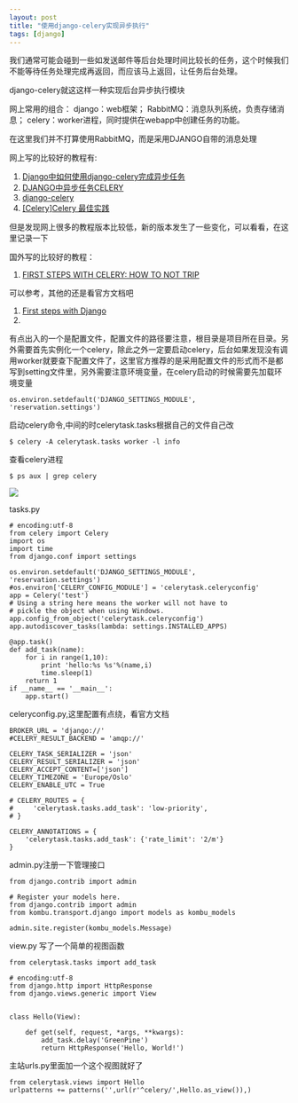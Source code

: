 ```yaml
---
layout: post
title: "使用django-celery实现异步执行"
tags: [django]
---
```

我们通常可能会碰到一些如发送邮件等后台处理时间比较长的任务，这个时候我们不能等待任务处理完成再返回，而应该马上返回，让任务后台处理。

django-celery就这这样一种实现后台异步执行模块

网上常用的组合：
 django：web框架；
 RabbitMQ：消息队列系统，负责存储消息；
 celery：worker进程，同时提供在webapp中创建任务的功能。

在这里我们并不打算使用RabbitMQ，而是采用DJANGO自带的消息处理

网上写的比较好的教程有:

1. [Django中如何使用django-celery完成异步任务](http://www.weiguda.com/blog/73/)
2. [DJANGO中异步任务CELERY](http://quxl.snbway.net/celery/)
3. [django-celery](http://www.cnblogs.com/tuifeideyouran/p/4191511.html)
4. [ [Celery]Celery 最佳实践](http://blog.csdn.net/orangleliu/article/details/37967433)

但是发现网上很多的教程版本比较低，新的版本发生了一些变化，可以看看，在这里记录一下

国外写的比较好的教程：

1. [FIRST STEPS WITH CELERY: HOW TO NOT TRIP](http://hairycode.org/2013/07/23/first-steps-with-celery-how-to-not-trip/)

可以参考，其他的还是看官方文档吧

1. [First steps with Django](http://docs.celeryproject.org/en/latest/django/first-steps-with-django.html#using-celery-with-django)
2. 

有点出入的一个是配置文件，配置文件的路径要注意，根目录是项目所在目录。另外需要首先实例化一个celery，除此之外一定要启动celery，后台如果发现没有调用worker就要查下配置文件了，这里官方推荐的是采用配置文件的形式而不是都写到setting文件里，另外需要注意环境变量，在celery启动的时候需要先加载环境变量
	
	os.environ.setdefault('DJANGO_SETTINGS_MODULE', 'reservation.settings')

启动celery命令,中间的时celerytask.tasks根据自己的文件自己改

	$ celery -A celerytask.tasks worker -l info
	
查看celery进程

	$ ps aux | grep celery

<img src="/blog/public/images/posts/code/celery.png" >

tasks.py

	# encoding:utf-8
	from celery import Celery
	import os
	import time
	from django.conf import settings
	
	os.environ.setdefault('DJANGO_SETTINGS_MODULE', 'reservation.settings')
	#os.environ['CELERY_CONFIG_MODULE'] = 'celerytask.celeryconfig'
	app = Celery('test')
	# Using a string here means the worker will not have to
	# pickle the object when using Windows.
	app.config_from_object('celerytask.celeryconfig')
	app.autodiscover_tasks(lambda: settings.INSTALLED_APPS)
	
	@app.task()
	def add_task(name):
	    for i in range(1,10):
	        print 'hello:%s %s'%(name,i)
	        time.sleep(1)
	    return 1
	if __name__ == '__main__':
	    app.start()
	    

celeryconfig.py,这里配置有点绕，看官方文档

	BROKER_URL = 'django://'
	#CELERY_RESULT_BACKEND = 'amqp://'
	
	CELERY_TASK_SERIALIZER = 'json'
	CELERY_RESULT_SERIALIZER = 'json'
	CELERY_ACCEPT_CONTENT=['json']
	CELERY_TIMEZONE = 'Europe/Oslo'
	CELERY_ENABLE_UTC = True
	
	# CELERY_ROUTES = {
	#     'celerytask.tasks.add_task': 'low-priority',
	# }
	
	CELERY_ANNOTATIONS = {
	    'celerytask.tasks.add_task': {'rate_limit': '2/m'}
	}
	
admin.py注册一下管理接口

	from django.contrib import admin
	
	# Register your models here.
	from django.contrib import admin
	from kombu.transport.django import models as kombu_models
	
	admin.site.register(kombu_models.Message)
	
view.py 写了一个简单的视图函数

	from celerytask.tasks import add_task
	
	# encoding:utf-8
	from django.http import HttpResponse
	from django.views.generic import View
	
	
	class Hello(View):
	
	    def get(self, request, *args, **kwargs):
	        add_task.delay('GreenPine')
	        return HttpResponse('Hello, World!')
			
主站urls.py里面加一个这个视图就好了
	
	from celerytask.views import Hello
	urlpatterns += patterns('',url(r'^celery/',Hello.as_view()),)
